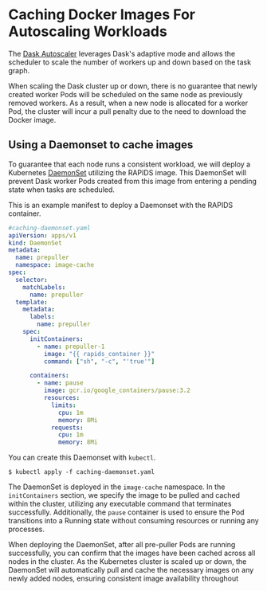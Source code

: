 # Caching Docker Images For Autoscaling Workloads

The [Dask Autoscaler](https://kubernetes.dask.org/en/latest/operator_resources.html#daskautoscaler) leverages Dask's adaptive mode and allows the scheduler to scale the number of workers up and down based on the task graph.

When scaling the Dask cluster up or down, there is no guarantee that newly created worker Pods will be scheduled on the same node as previously removed workers. As a result, when a new node is allocated for a worker Pod, the cluster will incur a pull penalty due to the need to download the Docker image.

## Using a Daemonset to cache images

To guarantee that each node runs a consistent workload, we will deploy a Kubernetes [DaemonSet](https://kubernetes.io/docs/concepts/workloads/controllers/daemonset/) utilizing the RAPIDS image. This DaemonSet will prevent Dask worker Pods created from this image from entering a pending state when tasks are scheduled.

This is an example manifest to deploy a Daemonset with the RAPIDS container.

```yaml
#caching-daemonset.yaml
apiVersion: apps/v1
kind: DaemonSet
metadata:
  name: prepuller
  namespace: image-cache
spec:
  selector:
    matchLabels:
      name: prepuller
  template:
    metadata:
      labels:
        name: prepuller
    spec:
      initContainers:
        - name: prepuller-1
          image: "{{ rapids_container }}"
          command: ["sh", "-c", "'true'"]

      containers:
        - name: pause
          image: gcr.io/google_containers/pause:3.2
          resources:
            limits:
              cpu: 1m
              memory: 8Mi
            requests:
              cpu: 1m
              memory: 8Mi
```

You can create this Daemonset with `kubectl`.

```console
$ kubectl apply -f caching-daemonset.yaml
```

The DaemonSet is deployed in the `image-cache` namespace. In the `initContainers` section, we specify the image to be pulled and cached within the cluster, utilizing any executable command that terminates successfully. Additionally, the `pause` container is used to ensure the Pod transitions into a Running state without consuming resources or running any processes.

When deploying the DaemonSet, after all pre-puller Pods are running successfully, you can confirm that the images have been cached across all nodes in the cluster. As the Kubernetes cluster is scaled up or down, the DaemonSet will automatically pull and cache the necessary images on any newly added nodes, ensuring consistent image availability throughout
